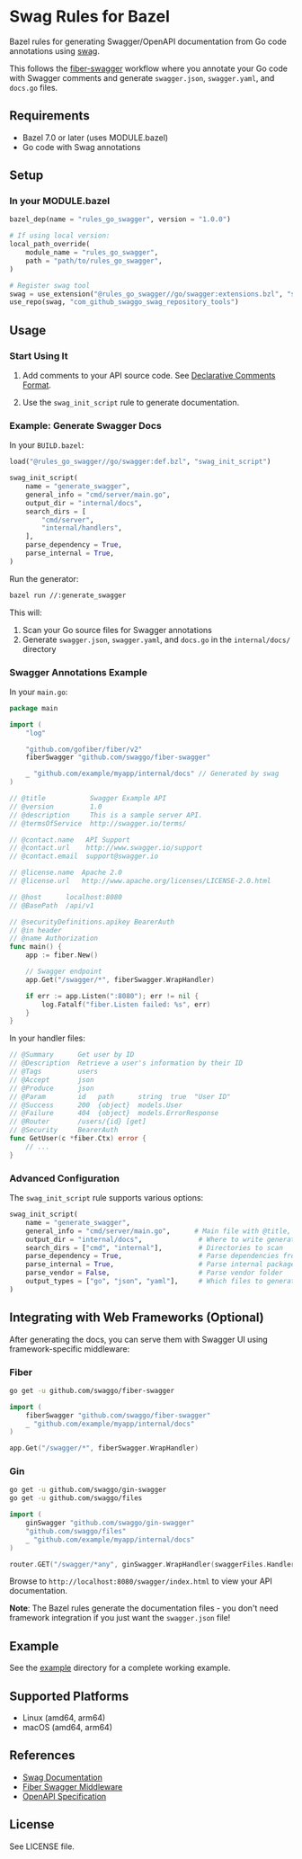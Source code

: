 # Swag Rules for Bazel

Bazel rules for generating Swagger/OpenAPI documentation from Go code annotations using [swag](https://github.com/swaggo/swag).

This follows the [fiber-swagger](https://github.com/swaggo/fiber-swagger) workflow where you annotate your Go code with Swagger comments and generate `swagger.json`, `swagger.yaml`, and `docs.go` files.

## Requirements

- Bazel 7.0 or later (uses MODULE.bazel)
- Go code with Swag annotations

## Setup

### In your MODULE.bazel

```python
bazel_dep(name = "rules_go_swagger", version = "1.0.0")

# If using local version:
local_path_override(
    module_name = "rules_go_swagger",
    path = "path/to/rules_go_swagger",
)

# Register swag tool
swag = use_extension("@rules_go_swagger//go/swagger:extensions.bzl", "swag_extension")
use_repo(swag, "com_github_swaggo_swag_repository_tools")
```

## Usage

### Start Using It

1. Add comments to your API source code. See [Declarative Comments Format](https://github.com/swaggo/swag#declarative-comments-format).

2. Use the `swag_init_script` rule to generate documentation.

### Example: Generate Swagger Docs

In your `BUILD.bazel`:

```python
load("@rules_go_swagger//go/swagger:def.bzl", "swag_init_script")

swag_init_script(
    name = "generate_swagger",
    general_info = "cmd/server/main.go",
    output_dir = "internal/docs",
    search_dirs = [
        "cmd/server",
        "internal/handlers",
    ],
    parse_dependency = True,
    parse_internal = True,
)
```

Run the generator:

```bash
bazel run //:generate_swagger
```

This will:
1. Scan your Go source files for Swagger annotations
2. Generate `swagger.json`, `swagger.yaml`, and `docs.go` in the `internal/docs/` directory

### Swagger Annotations Example

In your `main.go`:

```go
package main

import (
	"log"

	"github.com/gofiber/fiber/v2"
	fiberSwagger "github.com/swaggo/fiber-swagger"

	_ "github.com/example/myapp/internal/docs" // Generated by swag
)

// @title           Swagger Example API
// @version         1.0
// @description     This is a sample server API.
// @termsOfService  http://swagger.io/terms/

// @contact.name   API Support
// @contact.url    http://www.swagger.io/support
// @contact.email  support@swagger.io

// @license.name  Apache 2.0
// @license.url   http://www.apache.org/licenses/LICENSE-2.0.html

// @host      localhost:8080
// @BasePath  /api/v1

// @securityDefinitions.apikey BearerAuth
// @in header
// @name Authorization
func main() {
	app := fiber.New()

	// Swagger endpoint
	app.Get("/swagger/*", fiberSwagger.WrapHandler)

	if err := app.Listen(":8080"); err != nil {
		log.Fatalf("fiber.Listen failed: %s", err)
	}
}
```

In your handler files:

```go
// @Summary      Get user by ID
// @Description  Retrieve a user's information by their ID
// @Tags         users
// @Accept       json
// @Produce      json
// @Param        id   path      string  true  "User ID"
// @Success      200  {object}  models.User
// @Failure      404  {object}  models.ErrorResponse
// @Router       /users/{id} [get]
// @Security     BearerAuth
func GetUser(c *fiber.Ctx) error {
    // ...
}
```

### Advanced Configuration

The `swag_init_script` rule supports various options:

```python
swag_init_script(
    name = "generate_swagger",
    general_info = "cmd/server/main.go",      # Main file with @title, @version, etc.
    output_dir = "internal/docs",              # Where to write generated files
    search_dirs = ["cmd", "internal"],         # Directories to scan
    parse_dependency = True,                   # Parse dependencies from go.mod
    parse_internal = True,                     # Parse internal packages
    parse_vendor = False,                      # Parse vendor folder
    output_types = ["go", "json", "yaml"],     # Which files to generate
)
```

## Integrating with Web Frameworks (Optional)

After generating the docs, you can serve them with Swagger UI using framework-specific middleware:

### Fiber
```bash
go get -u github.com/swaggo/fiber-swagger
```

```go
import (
    fiberSwagger "github.com/swaggo/fiber-swagger"
    _ "github.com/example/myapp/internal/docs"
)

app.Get("/swagger/*", fiberSwagger.WrapHandler)
```

### Gin
```bash
go get -u github.com/swaggo/gin-swagger
go get -u github.com/swaggo/files
```

```go
import (
    ginSwagger "github.com/swaggo/gin-swagger"
    "github.com/swaggo/files"
    _ "github.com/example/myapp/internal/docs"
)

router.GET("/swagger/*any", ginSwagger.WrapHandler(swaggerFiles.Handler))
```

Browse to `http://localhost:8080/swagger/index.html` to view your API documentation.

**Note**: The Bazel rules generate the documentation files - you don't need framework integration if you just want the `swagger.json` file!

## Example

See the [example](example/) directory for a complete working example.

## Supported Platforms

- Linux (amd64, arm64)
- macOS (amd64, arm64)

## References

- [Swag Documentation](https://github.com/swaggo/swag)
- [Fiber Swagger Middleware](https://github.com/swaggo/fiber-swagger)
- [OpenAPI Specification](https://swagger.io/specification/)

## License

See LICENSE file.
